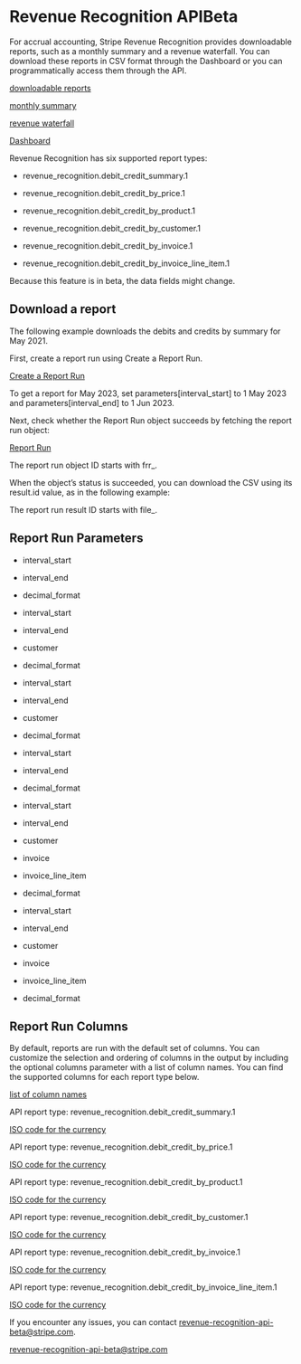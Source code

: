 # Revenue Recognition APIBeta

For accrual accounting, Stripe Revenue Recognition provides downloadable reports, such as a monthly summary and a revenue waterfall. You can download these reports in CSV format through the Dashboard or you can programmatically access them through the API.

[downloadable reports](/revenue-recognition/reports)

[monthly summary](/revenue-recognition/reports/monthly-summary)

[revenue waterfall](/revenue-recognition/reports/waterfall)

[Dashboard](https://dashboard.stripe.com/revenue-recognition)

Revenue Recognition has six supported report types:

- revenue_recognition.debit_credit_summary.1

- revenue_recognition.debit_credit_by_price.1

- revenue_recognition.debit_credit_by_product.1

- revenue_recognition.debit_credit_by_customer.1

- revenue_recognition.debit_credit_by_invoice.1

- revenue_recognition.debit_credit_by_invoice_line_item.1

Because this feature is in beta, the data fields might change.

## Download a report

The following example downloads the debits and credits by summary for May 2021.

First, create a report run using Create a Report Run.

[Create a Report Run](/api/reporting/report_run/create)

To get a report for May 2023, set parameters[interval_start] to 1 May 2023 and parameters[interval_end] to 1 Jun 2023.

Next, check whether the Report Run object succeeds by fetching the report run object:

[Report Run](/api/reporting/report_run/object)

The report run object ID starts with frr_.

When the object’s status is succeeded, you can download the CSV using its result.id value, as in the following example:

The report run result ID starts with file_.

## Report Run Parameters

- interval_start

- interval_end

- decimal_format

- interval_start

- interval_end

- customer

- decimal_format

- interval_start

- interval_end

- customer

- decimal_format

- interval_start

- interval_end

- decimal_format

- interval_start

- interval_end

- customer

- invoice

- invoice_line_item

- decimal_format

- interval_start

- interval_end

- customer

- invoice

- invoice_line_item

- decimal_format

## Report Run Columns

By default, reports are run with the default set of columns. You can customize the selection and ordering of columns in the output by including the optional columns parameter with a list of column names. You can find the supported columns for each report type below.

[list of column names](/reports/api#report-runs)

API report type: revenue_recognition.debit_credit_summary.1

[ISO code for the currency](/currencies)

API report type: revenue_recognition.debit_credit_by_price.1

[ISO code for the currency](/currencies)

API report type: revenue_recognition.debit_credit_by_product.1

[ISO code for the currency](/currencies)

API report type: revenue_recognition.debit_credit_by_customer.1

[ISO code for the currency](/currencies)

API report type: revenue_recognition.debit_credit_by_invoice.1

[ISO code for the currency](/currencies)

API report type: revenue_recognition.debit_credit_by_invoice_line_item.1

[ISO code for the currency](/currencies)

If you encounter any issues, you can contact revenue-recognition-api-beta@stripe.com.

[revenue-recognition-api-beta@stripe.com](mailto:revenue-recognition-api-beta@stripe.com)
